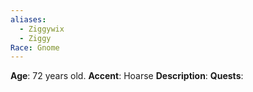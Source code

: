 ```yaml
---
aliases:
  - Ziggywix
  - Ziggy
Race: Gnome
---
```

**Age**: 72 years old.
**Accent**: Hoarse
**Description**: 
**Quests**: